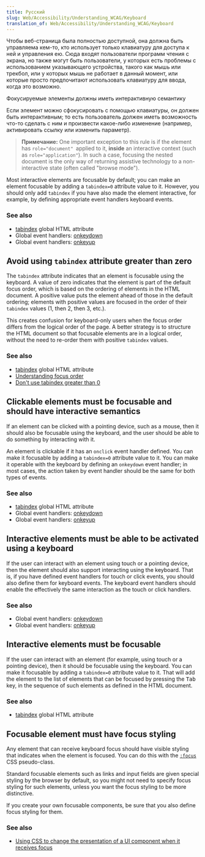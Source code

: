 ```yaml
---
title: Русский
slug: Web/Accessibility/Understanding_WCAG/Keyboard
translation_of: Web/Accessibility/Understanding_WCAG/Keyboard
---
```

Чтобы веб-страница была полностью доступной, она должна быть управляема кем-то, кто использует только клавиатуру для доступа к ней и управления ею. Сюда входят пользователи программ чтения с экрана, но также могут быть пользователи, у которых есть проблемы с использованием указывающего устройства, такого как мышь или трекбол, или у которых мышь не работает в данный момент, или которые просто предпочитают использовать клавиатуру для ввода, когда это возможно.

Фокусируемые элементы должны иметь интерактивную семантику

Если элемент можно сфокусировать с помощью клавиатуры, он должен быть интерактивным; то есть пользователь должен иметь возможность что-то сделать с ним и произвести какое-либо изменение (например, активировать ссылку или изменить параметр).

> **Примечание:** One important exception to this rule is if the element has `role="document" `applied to it, **inside** an interactive context (such as `role="application"`). In such a case, focusing the nested document is the only way of returning assistive technology to a non-interactive state (often called "browse mode").

Most interactive elements are focusable by default; you can make an element focusable by adding a `tabindex=0` attribute value to it. However, you should only add `tabindex` if you have also made the element interactive, for example, by defining appropriate event handlers keyboard events.

### See also

- [tabindex](/ru/docs/Web/HTML/Global_attributes/tabindex) global HTML attribute
- Global event handlers: [onkeydown](/ru/docs/Web/API/GlobalEventHandlers/onkeydown)
- Global event handlers: [onkeyup](/ru/docs/Web/API/GlobalEventHandlers/onkeyup)

## Avoid using `tabindex` attribute greater than zero

The `tabindex` attribute indicates that an element is focusable using the keyboard. A value of zero indicates that the element is part of the default focus order, which is based on the ordering of elements in the HTML document. A positive value puts the element ahead of those in the default ordering; elements with positive values are focused in the order of their `tabindex` values (1, then 2, then 3, etc.).

This creates confusion for keyboard-only users when the focus order differs from the logical order of the page. A better strategy is to structure the HTML document so that focusable elements are in a logical order, without the need to re-order them with positive `tabindex` values.

### See also

- [tabindex](/ru/docs/Web/HTML/Global_attributes/tabindex) global HTML attribute
- [Understanding focus order](https://www.w3.org/WAI/WCAG21/Understanding/focus-order.html)
- [Don't use tabindex greater than 0](http://adrianroselli.com/2014/11/dont-use-tabindex-greater-than-0.html)

## Clickable elements must be focusable and should have interactive semantics

If an element can be clicked with a pointing device, such as a mouse, then it should also be focusable using the keyboard, and the user should be able to do something by interacting with it.

An element is clickable if it has an `onclick` event handler defined. You can make it focusable by adding a `tabindex=0` attribute value to it. You can make it operable with the keyboard by defining an `onkeydown` event handler; in most cases, the action taken by event handler should be the same for both types of events.

### See also

- [tabindex](/ru/docs/Web/HTML/Global_attributes/tabindex) global HTML attribute
- Global event handlers: [onkeydown](/ru/docs/Web/API/GlobalEventHandlers/onkeydown)
- Global event handlers: [onkeyup](/ru/docs/Web/API/GlobalEventHandlers/onkeyup)

## Interactive elements must be able to be activated using a keyboard

If the user can interact with an element using touch or a pointing device, then the element should also support interacting using the keyboard. That is, if you have defined event handlers for touch or click events, you should also define them for keyboard events. The keyboard event handlers should enable the effectively the same interaction as the touch or click handlers.

### See also

- Global event handlers: [onkeydown](/ru/docs/Web/API/GlobalEventHandlers/onkeydown)
- Global event handlers: [onkeyup](/ru/docs/Web/API/GlobalEventHandlers/onkeyup)

## Interactive elements must be focusable

If the user can interact with an element (for example, using touch or a pointing device), then it should be focusable using the keyboard. You can make it focusable by adding a `tabindex=0` attribute value to it. That will add the element to the list of elements that can be focused by pressing the <kbd>Tab</kbd> key, in the sequence of such elements as defined in the HTML document.

### See also

- [tabindex](/ru/docs/Web/HTML/Global_attributes/tabindex) global HTML attribute

## Focusable element must have focus styling

Any element that can receive keyboard focus should have visible styling that indicates when the element is focused. You can do this with the [`:focus`](/en-US/docs/Web/CSS/:focus) CSS pseudo-class.

Standard focusable elements such as links and input fields are given special styling by the browser by default, so you might not need to specify focus styling for such elements, unless you want the focus styling to be more distinctive.

If you create your own focusable components, be sure that you also define focus styling for them.

### See also

- [Using CSS to change the presentation of a UI component when it receives focus](https://www.w3.org/WAI/WCAG21/Techniques/css/C15.html)
